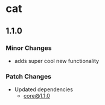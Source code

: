 # cat

## 1.1.0
### Minor Changes

- adds super cool new functionality

### Patch Changes

- Updated dependencies
  - core@1.1.0

